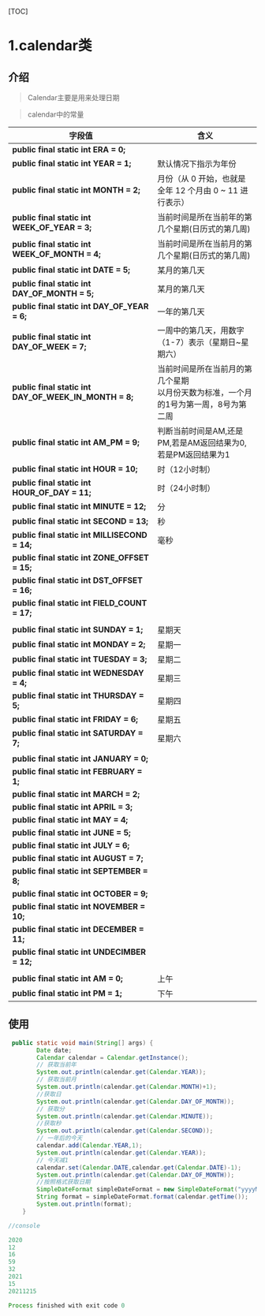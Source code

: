 

[TOC]



# 1.calendar类



## 介绍



> Calendar主要是用来处理日期



> calendar中的常量

| 字段值                                                | 含义                                                         |
| ----------------------------------------------------- | ------------------------------------------------------------ |
| **public final static int ERA = 0;**                  |                                                              |
| **public final static int YEAR = 1;**                 | 默认情况下指示为年份                                         |
| **public final static int MONTH = 2;**                | 月份（从 0 开始，也就是全年 12 个月由 0 ~ 11 进行表示）      |
| **public final static int WEEK_OF_YEAR = 3;**         | 当前时间是所在当前年的第几个星期(日历式的第几周)             |
| **public final static int WEEK_OF_MONTH = 4;**        | 当前时间是所在当前月的第几个星期(日历式的第几周)             |
| **public final static int DATE = 5;**                 | 某月的第几天                                                 |
| **public final static int DAY_OF_MONTH = 5;**         | 某月的第几天                                                 |
| **public final static int DAY_OF_YEAR = 6;**          | 一年的第几天                                                 |
| **public final static int DAY_OF_WEEK = 7;**          | 一周中的第几天，用数字（1-7）表示（星期日~星期六）           |
| **public final static int DAY_OF_WEEK_IN_MONTH = 8;** | 当前时间是所在当前月的第几个星期<br>以月份天数为标准，一个月的1号为第一周，8号为第二周 |
| **public final static int AM_PM = 9;**                | 判断当前时间是AM,还是PM,若是AM返回结果为0,若是PM返回结果为1  |
| **public final static int HOUR = 10;**                | 时（12小时制）                                               |
| **public final static int HOUR_OF_DAY = 11;**         | 时（24小时制）                                               |
| **public final static int MINUTE = 12;**              | 分                                                           |
| **public final static int SECOND = 13;**              | 秒                                                           |
| **public final static int MILLISECOND = 14;**         | 毫秒                                                         |
| **public final static int ZONE_OFFSET = 15;**         |                                                              |
| **public final static int DST_OFFSET = 16;**          |                                                              |
| **public final static int FIELD_COUNT = 17;**         |                                                              |
|                                                       |                                                              |
| **public final static int SUNDAY = 1;**               | 星期天                                                       |
| **public final static int MONDAY = 2;**               | 星期一                                                       |
| **public final static int TUESDAY = 3;**              | 星期二                                                       |
| **public final static int WEDNESDAY = 4;**            | 星期三                                                       |
| **public final static int THURSDAY = 5;**             | 星期四                                                       |
| **public final static int FRIDAY = 6;**               | 星期五                                                       |
| **public final static int SATURDAY = 7;**             | 星期六                                                       |
|                                                       |                                                              |
| **public final static int JANUARY = 0;**              |                                                              |
| **public final static int FEBRUARY = 1;**             |                                                              |
| **public final static int MARCH = 2;**                |                                                              |
| **public final static int APRIL = 3;**                |                                                              |
| **public final static int MAY = 4;**                  |                                                              |
| **public final static int JUNE = 5;**                 |                                                              |
| **public final static int JULY = 6;**                 |                                                              |
| **public final static int AUGUST = 7;**               |                                                              |
| **public final static int SEPTEMBER = 8;**            |                                                              |
| **public final static int OCTOBER = 9;**              |                                                              |
| **public final static int NOVEMBER = 10;**            |                                                              |
| **public final static int DECEMBER = 11;**            |                                                              |
| **public final static int UNDECIMBER = 12;**          |                                                              |
|                                                       |                                                              |
| **public final static int AM = 0;**                   | 上午                                                         |
| **public final static int PM = 1;**                   | 下午                                                         |



## 使用



```java
 public static void main(String[] args) {
        Date date;
        Calendar calendar = Calendar.getInstance();
        // 获取当前年
        System.out.println(calendar.get(Calendar.YEAR));
        // 获取当前月
        System.out.println(calendar.get(Calendar.MONTH)+1);
        //获取日
        System.out.println(calendar.get(Calendar.DAY_OF_MONTH));
        // 获取分
        System.out.println(calendar.get(Calendar.MINUTE));
        //获取秒
        System.out.println(calendar.get(Calendar.SECOND));
        // 一年后的今天
        calendar.add(Calendar.YEAR,1);
        System.out.println(calendar.get(Calendar.YEAR));
        // 今天减1
        calendar.set(Calendar.DATE,calendar.get(Calendar.DATE)-1);
        System.out.println(calendar.get(Calendar.DAY_OF_MONTH));
        //按照格式获取日期
        SimpleDateFormat simpleDateFormat = new SimpleDateFormat("yyyyMMdd");
        String format = simpleDateFormat.format(calendar.getTime());
        System.out.println(format);
    }

//console

2020
12
16
59
32
2021
15
20211215

Process finished with exit code 0

```





